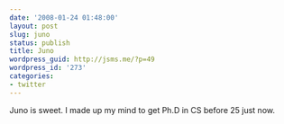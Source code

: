 ```yaml
---
date: '2008-01-24 01:48:00'
layout: post
slug: juno
status: publish
title: Juno
wordpress_guid: http://jsms.me/?p=49
wordpress_id: '273'
categories:
- twitter
---
```


Juno is sweet. I  made up my mind to get Ph.D in CS before 25 just now.  

